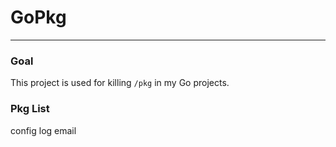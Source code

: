 # GoPkg

---

### Goal

This project is used for killing `/pkg` in my Go projects.

### Pkg List

config
log
email

